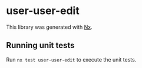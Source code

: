 # user-user-edit

This library was generated with [Nx](https://nx.dev).

## Running unit tests

Run `nx test user-user-edit` to execute the unit tests.
